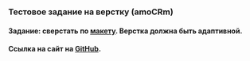 ### Тестовое задание на верстку (amoCRm)

#### Задание: сверстать по [макету](https://www.figma.com/file/XCumqL9ZTG2h2BXpSbhaAG/%D0%A2%D0%B5%D1%81%D1%82%D0%BE%D0%B2%D0%BE%D0%B5-Front-end-%D0%9D%D0%BE%D1%8F%D0%B1%D1%80%D1%8C'23?type=design&mode=design&t=Ic40eggB49uUNtfq-1). Верстка должна быть адаптивной.

#### Ссылка на сайт на [GitHub](https://myr-irina.github.io/layout-welbex/).


